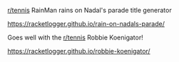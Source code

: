 
[r/tennis](https://www.reddit.com/r/tennis/) RainMan rains on Nadal's parade title generator

https://racketlogger.github.io/rain-on-nadals-parade/


Goes well with the [r/tennis](https://www.reddit.com/r/tennis/) Robbie Koenigator!

https://racketlogger.github.io/robbie-koenigator/
